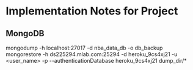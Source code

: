 # Implementation Notes for Project
## MongoDB
mongodump -h localhost:27017 -d nba_data_db -o db_backup
mongorestore -h ds225294.mlab.com:25294 -d heroku_9cs4xj21 -u <user_name> -p <password> --authenticationDatabase heroku_9cs4xj21 dump_dir/*
